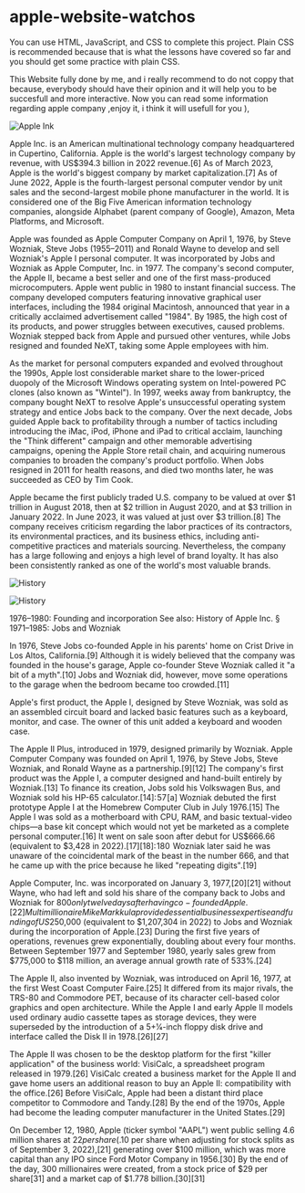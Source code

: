 # apple-website-watchos
You can use HTML, JavaScript, and CSS to complete this project. Plain CSS is recommended because that is what the lessons have covered so far and you should get some practice with plain CSS.

This Website fully done by me, and i really recommend to do not coppy that because, everybody should have their opinion and it will help you to be succesfull and more interactive.
 Now you can read some information regarding apple company ,enjoy it, i think it will usefull for you ),


![Apple Ink](https://github.com/{username}/{repository}/raw/{branch}/{path}/image.png)

Apple Inc. is an American multinational technology company headquartered in Cupertino, California. Apple is the world's largest technology company by revenue, with US$394.3 billion in 2022 revenue.[6] As of March 2023, Apple is the world's biggest company by market capitalization.[7] As of June 2022, Apple is the fourth-largest personal computer vendor by unit sales and the second-largest mobile phone manufacturer in the world. It is considered one of the Big Five American information technology companies, alongside Alphabet (parent company of Google), Amazon, Meta Platforms, and Microsoft.

Apple was founded as Apple Computer Company on April 1, 1976, by Steve Wozniak, Steve Jobs (1955–2011) and Ronald Wayne to develop and sell Wozniak's Apple I personal computer. It was incorporated by Jobs and Wozniak as Apple Computer, Inc. in 1977. The company's second computer, the Apple II, became a best seller and one of the first mass-produced microcomputers. Apple went public in 1980 to instant financial success. The company developed computers featuring innovative graphical user interfaces, including the 1984 original Macintosh, announced that year in a critically acclaimed advertisement called "1984". By 1985, the high cost of its products, and power struggles between executives, caused problems. Wozniak stepped back from Apple and pursued other ventures, while Jobs resigned and founded NeXT, taking some Apple employees with him.

As the market for personal computers expanded and evolved throughout the 1990s, Apple lost considerable market share to the lower-priced duopoly of the Microsoft Windows operating system on Intel-powered PC clones (also known as "Wintel"). In 1997, weeks away from bankruptcy, the company bought NeXT to resolve Apple's unsuccessful operating system strategy and entice Jobs back to the company. Over the next decade, Jobs guided Apple back to profitability through a number of tactics including introducing the iMac, iPod, iPhone and iPad to critical acclaim, launching the "Think different" campaign and other memorable advertising campaigns, opening the Apple Store retail chain, and acquiring numerous companies to broaden the company's product portfolio. When Jobs resigned in 2011 for health reasons, and died two months later, he was succeeded as CEO by Tim Cook.

Apple became the first publicly traded U.S. company to be valued at over $1 trillion in August 2018, then at $2 trillion in August 2020, and at $3 trillion in January 2022. In June 2023, it was valued at just over $3 trillion.[8] The company receives criticism regarding the labor practices of its contractors, its environmental practices, and its business ethics, including anti-competitive practices and materials sourcing. Nevertheless, the company has a large following and enjoys a high level of brand loyalty. It has also been consistently ranked as one of the world's most valuable brands.


![History](https://github.com/{username}/{repository}/raw/{branch}/{path}/image.png)

![History](https://github.com/{username}/{repository}/raw/{branch}/{path}/image.png)



1976–1980: Founding and incorporation
See also: History of Apple Inc. § 1971–1985: Jobs and Wozniak

In 1976, Steve Jobs co-founded Apple in his parents' home on Crist Drive in Los Altos, California.[9] Although it is widely believed that the company was founded in the house's garage, Apple co-founder Steve Wozniak called it "a bit of a myth".[10] Jobs and Wozniak did, however, move some operations to the garage when the bedroom became too crowded.[11]

Apple's first product, the Apple I, designed by Steve Wozniak, was sold as an assembled circuit board and lacked basic features such as a keyboard, monitor, and case. The owner of this unit added a keyboard and wooden case.

The Apple II Plus, introduced in 1979, designed primarily by Wozniak.
Apple Computer Company was founded on April 1, 1976, by Steve Jobs, Steve Wozniak, and Ronald Wayne as a partnership.[9][12] The company's first product was the Apple I, a computer designed and hand-built entirely by Wozniak.[13] To finance its creation, Jobs sold his Volkswagen Bus, and Wozniak sold his HP-65 calculator.[14]: 57 [a] Wozniak debuted the first prototype Apple I at the Homebrew Computer Club in July 1976.[15] The Apple I was sold as a motherboard with CPU, RAM, and basic textual-video chips—a base kit concept which would not yet be marketed as a complete personal computer.[16] It went on sale soon after debut for US$666.66 (equivalent to $3,428 in 2022).[17][18]: 180  Wozniak later said he was unaware of the coincidental mark of the beast in the number 666, and that he came up with the price because he liked "repeating digits".[19]

Apple Computer, Inc. was incorporated on January 3, 1977,[20][21] without Wayne, who had left and sold his share of the company back to Jobs and Wozniak for $800 only twelve days after having co-founded Apple.[22] Multimillionaire Mike Markkula provided essential business expertise and funding of US$250,000 (equivalent to $1,207,304 in 2022) to Jobs and Wozniak during the incorporation of Apple.[23] During the first five years of operations, revenues grew exponentially, doubling about every four months. Between September 1977 and September 1980, yearly sales grew from $775,000 to $118 million, an average annual growth rate of 533%.[24]

The Apple II, also invented by Wozniak, was introduced on April 16, 1977, at the first West Coast Computer Faire.[25] It differed from its major rivals, the TRS-80 and Commodore PET, because of its character cell-based color graphics and open architecture. While the Apple I and early Apple II models used ordinary audio cassette tapes as storage devices, they were superseded by the introduction of a 5+1⁄4-inch floppy disk drive and interface called the Disk II in 1978.[26][27]

The Apple II was chosen to be the desktop platform for the first "killer application" of the business world: VisiCalc, a spreadsheet program released in 1979.[26] VisiCalc created a business market for the Apple II and gave home users an additional reason to buy an Apple II: compatibility with the office.[26] Before VisiCalc, Apple had been a distant third place competitor to Commodore and Tandy.[28] By the end of the 1970s, Apple had become the leading computer manufacturer in the United States.[29]

On December 12, 1980, Apple (ticker symbol "AAPL") went public selling 4.6 million shares at $22 per share ($.10 per share when adjusting for stock splits as of September 3, 2022),[21] generating over $100 million, which was more capital than any IPO since Ford Motor Company in 1956.[30] By the end of the day, 300 millionaires were created, from a stock price of $29 per share[31] and a market cap of $1.778 billion.[30][31]




 
